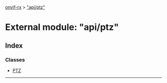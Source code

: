 [onvif-rx](../README.md) > ["api/ptz"](../modules/_api_ptz_.md)

# External module: "api/ptz"

## Index

### Classes

* [PTZ](../classes/_api_ptz_.ptz.md)

---

